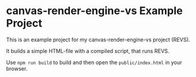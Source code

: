 # canvas-render-engine-vs Example Project

This is an example project for my canvas-render-engine-vs project (REVS).

It builds a simple HTML-file with a compiled script, that runs REVS.

Use `npm run build` to build and then open the `public/index.html` in your browser.